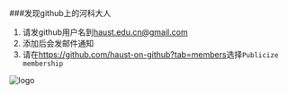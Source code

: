 ###发现github上的河科大人

1. 请发github用户名到<haust.edu.cn@gmail.com>
2. 添加后会发邮件通知
3. 请在<https://github.com/haust-on-github?tab=members>选择`Publicize membership`

![logo](http://haust-on-github.github.io/about/logo.jpg '河南科技大学')
